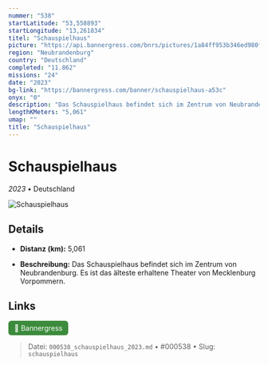 ```yaml
---
nummer: "538"
startLatitude: "53,558893"
startLongitude: "13,261834"
titel: "Schauspielhaus"
picture: "https://api.bannergress.com/bnrs/pictures/1a84ff953b346ed980f83a30166ab1a2"
region: "Neubrandenburg"
country: "Deutschland"
completed: "11.862"
missions: "24"
date: "2023"
bg-link: "https://bannergress.com/banner/schauspielhaus-a53c"
onyx: "0"
description: "Das Schauspielhaus befindet sich im Zentrum von Neubrandenburg. Es ist das älteste erhaltene Theater von Mecklenburg Vorpommern."
lengthKMeters: "5,061"
umap: ""
title: "Schauspielhaus"
---
```

# Schauspielhaus

*2023* • Deutschland

![Schauspielhaus](https://api.bannergress.com/bnrs/pictures/1a84ff953b346ed980f83a30166ab1a2)

## Details
- **Distanz (km):** 5,061



- **Beschreibung:** Das Schauspielhaus befindet sich im Zentrum von Neubrandenburg. Es ist das älteste erhaltene Theater von Mecklenburg Vorpommern.


## Links
<div style="margin-top: 0.5em;">
<a href="https://bannergress.com/banner/schauspielhaus-a53c" target="_blank" style="display:inline-block;margin-right:8px;padding:6px 12px;background-color:#3c8b3c;color:white;text-decoration:none;border-radius:6px;">🔗 Bannergress</a>

</div>


> Datei: `000538_schauspielhaus_2023.md` • #000538 • Slug: `schauspielhaus`
